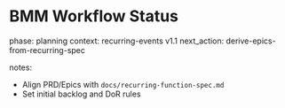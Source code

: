 # BMM Workflow Status

phase: planning
context: recurring-events v1.1
next_action: derive-epics-from-recurring-spec

notes:
- Align PRD/Epics with `docs/recurring-function-spec.md`
- Set initial backlog and DoR rules


